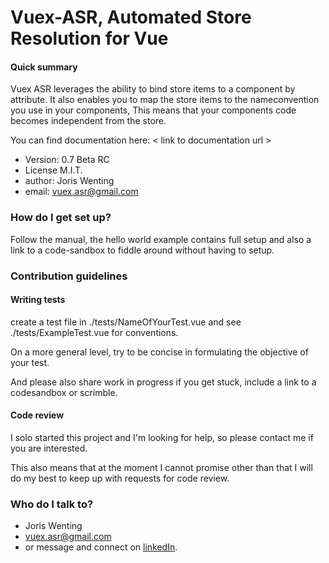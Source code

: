 # Vuex-ASR, Automated Store Resolution for Vue

#### Quick summary

Vuex ASR leverages the ability to bind store items to a component by attribute. It also enables you to map the store items to the nameconvention you use in your components, This means that your components code becomes independent from the store.

You can find documentation here:
< link to documentation url >

* Version: 0.7 Beta RC
* License M.I.T.
* author: Joris Wenting
* email: vuex.asr@gmail.com

### How do I get set up? ###

Follow the manual, the hello world example <link> contains full setup and also a link to a code-sandbox to fiddle around without having to setup.

### Contribution guidelines ###

#### Writing tests
create a test file in
./tests/NameOfYourTest.vue
and see
./tests/ExampleTest.vue
for conventions.

On a more general level, try to be concise in formulating the objective of your test.

And please also share work in progress if you get stuck, include a link to a codesandbox or scrimble.

#### Code review

I solo started this project and I'm looking for help, so please contact me if you are interested. <link to linkedin>

This also means that at the moment I cannot promise other than that I will do my best to keep up with requests for code review. 

### Who do I talk to? ###

* Joris Wenting
* vuex.asr@gmail.com
* or message and connect on [linkedIn](https://www.linkedin.com/in/joriswenting/).